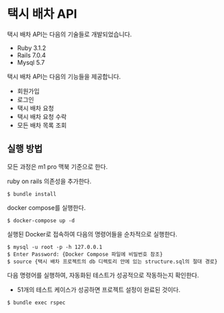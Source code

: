# 택시 배차 API

택시 배차 API는 다음의 기술들로 개발되었습니다.
- Ruby 3.1.2
- Rails 7.0.4
- Mysql 5.7

택시 배차 API는 다음의 기능들을 제공합니다.
- 회원가입
- 로그인
- 택시 배차 요청
- 택시 배차 요청 수락
- 모든 배차 목록 조회

## 실행 방법

모든 과정은 m1 pro 맥북 기준으로 한다.

ruby on rails 의존성을 추가한다.
```
$ bundle install
```

docker compose를 실행한다.
```
$ docker-compose up -d
```

실행된 Docker로 접속하여 다음의 명령어들을 순차적으로 실행한다.
```
$ mysql -u root -p -h 127.0.0.1
$ Enter Password: {Docker Compose 파일에 비밀번호 참조}
$ source {택시 배차 프로젝트의 db 디렉토리 안에 있는 structure.sql의 절대 경로}
```

다음 명령어를 실행하여, 자동화된 테스트가 성공적으로 작동하는지 확인한다.
- 51개의 테스트 케이스가 성공하면 프로젝트 설정이 완료된 것이다.
```
$ bundle exec rspec
```
